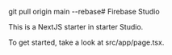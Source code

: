 
git pull origin main --rebase# Firebase Studio

This is a NextJS starter in starter Studio.

To get started, take a look at src/app/page.tsx.

